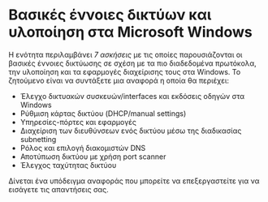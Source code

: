 # Βασικές έννοιες δικτύων και υλοποίηση στα Microsoft Windows

Η ενότητα περιλαμβάνει *7 ασκήσεις* με τις οποίες παρουσιάζονται οι βασικές έννοιες δικτύωσης σε σχέση με τα πιο διαδεδομένα πρωτόκολα, 
την υλοποίηση και τα εφαρμογές διαχείρισης τους στα Windows. Το ζητούμενο είναι να συντάξετε μια αναφορά η οποία θα περιέχει:
- Έλεγχο δικτυακών συσκευών/interfaces και εκδόσεις οδηγών στα Windows 
- Ρύθμιση κάρτας δικτύου (DHCP/manual settings) 
- Υπηρεσίες-πόρτες και εφαρμογές
- Διαχείριση των διευθύνσεων ενός δικτύου μέσω της διαδικασίας subnetting
- Ρόλος και επιλογή διακομιστών DNS
- Αποτύπωση δικτύου με χρήση port scanner 
- Έλεγχος ταχύτητας δικτύου

Δίνεται ένα υπόδειγμα αναφοράς που μπορείτε να επεξεργαστείτε για να εισάγετε τις απαντήσεις σας.
